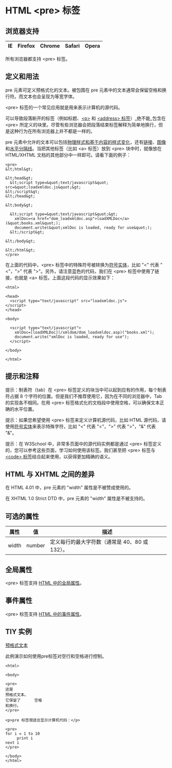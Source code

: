 # HTML &lt;pre&gt; 标签

## 浏览器支持

| IE | Firefox | Chrome | Safari | Opera |
| --- | --- | --- | --- | --- |

所有浏览器都支持 &lt;pre&gt; 标签。

## 定义和用法

pre 元素可定义预格式化的文本。被包围在 pre 元素中的文本通常会保留空格和换行符。而文本也会呈现为等宽字体。

&lt;pre&gt; 标签的一个常见应用就是用来表示计算机的源代码。

可以导致段落断开的标签（例如标题、[&lt;p&gt;](tag_p.asp "HTML &lt;p&gt; 标签") 和 [&lt;address&gt; 标签](tag_address.asp "HTML &lt;address&gt; 标签")）_绝不能_包含在 &lt;pre&gt; 所定义的块里。尽管有些浏览器会把段落结束标签解释为简单地换行，但是这种行为在所有浏览器上并不都是一样的。

pre 元素中允许的文本可以包括[物理样式和基于内容的样式变化](/html/html_style.asp "HTML 教程延伸阅读：改变文本的外观和含义")，还有[链接](/tags/tag_a.asp "HTML &lt;a&gt; 标签")、[图像](/tags/tag_img.asp "HTML &lt;img&gt; 标签")和[水平分隔线](/tags/tag_hr.asp "HTML &lt;hr&gt; 标签")。当把其他标签（比如 &lt;a&gt; 标签）放到 &lt;pre&gt; 块中时，就像放在 HTML/XHTML 文档的其他部分中一样即可。请看下面的例子：

```
<pre>
&lt;html&gt;

&lt;head&gt;
  &lt;script type=&quot;text/javascript&quot; src=&quot;loadxmldoc.js&quot;&gt;
&lt;/script&gt;
&lt;/head&gt;

&lt;body&gt;

  &lt;script type=&quot;text/javascript&quot;&gt;
    xmlDoc=<a href="dom_loadxmldoc.asp">loadXMLDoc</a>(&quot;books.xml&quot;);
    document.write(&quot;xmlDoc is loaded, ready for use&quot;);
  &lt;/script&gt;

&lt;/body&gt;

&lt;/html&gt;
</pre>

```

在上面的代码中，&lt;pre&gt; 标签中的特殊符号被转换为[符号实体](/html/html_entities.asp "HTML 字符实体")，比如 "&lt;" 代表 "&lt;"，"&gt;" 代表 "&gt;"。另外，请注意蓝色的代码，我们在 &lt;pre&gt; 标签中使用了链接，也就是 &lt;a&gt; 标签。上面这段代码的显示效果如下：

```
<html>

<head>
  <script type="text/javascript" src="loadxmldoc.js">
</script>
</head>

<body>

  <script type="text/javascript">
    xmlDoc=[loadXMLDoc](/xmldom/dom_loadxmldoc.asp)("books.xml");
    document.write("xmlDoc is loaded, ready for use");
  </script>

</body>

</html>
```

## 提示和注释

提示：制表符（tab）在 &lt;pre&gt; 标签定义的块当中可以起到应有的作用，每个制表符占据 8 个字符的位置。但是我们不推荐使用它，因为在不同的浏览器中，Tab 的实现各不相同。在用 &lt;pre&gt; 标签格式化的文档段中使用空格，可以确保文本正确的水平位置。

提示：如果您希望使用 &lt;pre&gt; 标签来定义计算机源代码，比如 HTML 源代码，请使用[符号实体](/html/html_entities.asp "HTML 字符实体")来表示特殊字符，比如 "&lt;" 代表 "&lt;"，"&gt;" 代表 "&gt;"，"&amp;" 代表 "&"。

提示：在 W3School 中，非常多页面中的源代码实例都是通过 &lt;pre&gt; 标签定义的，您可以参考这些页面，学习如何使用该标签。我们甚至把 &lt;pre&gt; 标签与 [&lt;code&gt; 标签](/tags/tag_code.asp "HTML &lt;code&gt; 标签")结合起来使用，以获得更加精确的语义。

## HTML 与 XHTML 之间的差异

在 HTML 4.01 中，pre 元素的 "width" 属性是不被赞成使用的。

在 XHTML 1.0 Strict DTD 中，pre 元素的 "width" 属性是不被支持的。

## 可选的属性

| 属性 | 值 | 描述 |
| --- | --- | --- |
| width | number | 定义每行的最大字符数（通常是 40、80 或 132）。 |

## 全局属性

&lt;pre&gt; 标签支持 [HTML 中的全局属性](/tags/html_ref_standardattributes.asp)。

## 事件属性

&lt;pre&gt; 标签支持 [HTML 中的事件属性](/tags/html_ref_eventattributes.asp)。

## TIY 实例

[预格式文本](/tiy/t.asp?f=html_preformattedtext "预格式文本")

此例演示如何使用pre标签对空行和空格进行控制。

```
<html>

<body>

<pre>
这是
预格式文本。
它保留了      空格
和换行。
</pre>

<p>pre 标签很适合显示计算机代码：</p>

<pre>
for i = 1 to 10
     print i
next i
</pre>

</body>
</html>

```

